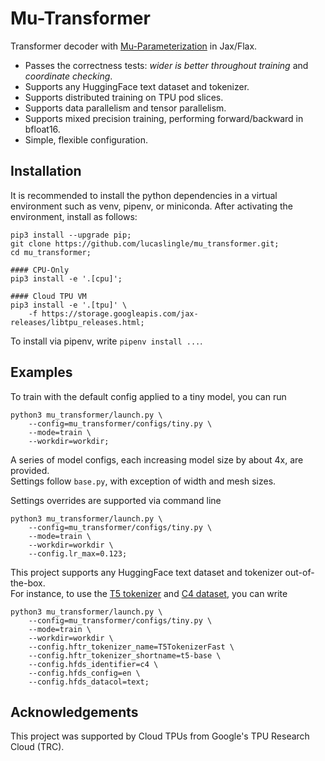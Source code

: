 # Mu-Transformer

Transformer decoder with [Mu-Parameterization](https://arxiv.org/abs/2203.03466) in Jax/Flax.

- Passes the correctness tests: *wider is better throughout training* and *coordinate checking*.
- Supports any HuggingFace text dataset and tokenizer.
- Supports distributed training on TPU pod slices. 
- Supports data parallelism and tensor parallelism.
- Supports mixed precision training, performing forward/backward in bfloat16.
- Simple, flexible configuration.

## Installation

It is recommended to install the python dependencies in a virtual environment such as venv, pipenv, or miniconda. 
After activating the environment, install as follows:
```
pip3 install --upgrade pip;
git clone https://github.com/lucaslingle/mu_transformer.git;
cd mu_transformer;

#### CPU-Only
pip3 install -e '.[cpu]'; 

#### Cloud TPU VM
pip3 install -e '.[tpu]' \
    -f https://storage.googleapis.com/jax-releases/libtpu_releases.html;
```
To install via pipenv, write ```pipenv install ...```. 

## Examples

To train with the default config applied to a tiny model, you can run
```
python3 mu_transformer/launch.py \
    --config=mu_transformer/configs/tiny.py \
    --mode=train \
    --workdir=workdir;
```
A series of model configs, each increasing model size by about 4x, are provided.  
Settings follow ```base.py```, with exception of width and mesh sizes. 

Settings overrides are supported via command line
```
python3 mu_transformer/launch.py \
    --config=mu_transformer/configs/tiny.py \
    --mode=train \
    --workdir=workdir \
    --config.lr_max=0.123;
```

This project supports any HuggingFace text dataset and tokenizer out-of-the-box.  
For instance, to use the [T5 tokenizer](https://huggingface.co/docs/transformers/model_doc/t5#transformers.T5TokenizerFast) and [C4 dataset](https://huggingface.co/datasets/c4), you can write
```
python3 mu_transformer/launch.py \
    --config=mu_transformer/configs/tiny.py \
    --mode=train \
    --workdir=workdir \
    --config.hftr_tokenizer_name=T5TokenizerFast \
    --config.hftr_tokenizer_shortname=t5-base \
    --config.hfds_identifier=c4 \
    --config.hfds_config=en \
    --config.hfds_datacol=text;
```

## Acknowledgements

This project was supported by Cloud TPUs from Google's TPU Research Cloud (TRC).
